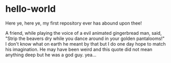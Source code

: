 # hello-world
Here ye, here ye, my first repository ever has abound upon thee!

A friend, while playing the voice of a evil animated gingerbread man, said, "Strip the beavers dry while you dance around in your golden pantalooms!"
I don't know what on earth he meant by that but I do one day hope to match his imagination. He may have been weird and this quote did not mean anything deep but he was a god guy.
yea...
